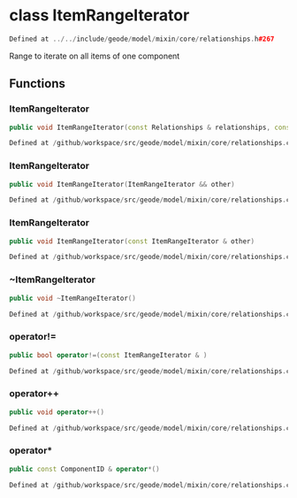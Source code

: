 # class ItemRangeIterator

```cpp
Defined at ../../include/geode/model/mixin/core/relationships.h#267
```

 Range to iterate on all items of one component



## Functions

### ItemRangeIterator

```cpp
public void ItemRangeIterator(const Relationships & relationships, const uuid & component_id)
```

```cpp
Defined at /github/workspace/src/geode/model/mixin/core/relationships.cpp#920
```

### ItemRangeIterator

```cpp
public void ItemRangeIterator(ItemRangeIterator && other)
```

```cpp
Defined at /github/workspace/src/geode/model/mixin/core/relationships.cpp#928
```

### ItemRangeIterator

```cpp
public void ItemRangeIterator(const ItemRangeIterator & other)
```

```cpp
Defined at /github/workspace/src/geode/model/mixin/core/relationships.cpp#934
```

### ~ItemRangeIterator

```cpp
public void ~ItemRangeIterator()
```

```cpp
Defined at /github/workspace/src/geode/model/mixin/core/relationships.cpp#940
```

### operator!=

```cpp
public bool operator!=(const ItemRangeIterator & )
```

```cpp
Defined at /github/workspace/src/geode/model/mixin/core/relationships.cpp#942
```

### operator++

```cpp
public void operator++()
```

```cpp
Defined at /github/workspace/src/geode/model/mixin/core/relationships.cpp#948
```

### operator*

```cpp
public const ComponentID & operator*()
```

```cpp
Defined at /github/workspace/src/geode/model/mixin/core/relationships.cpp#953
```



